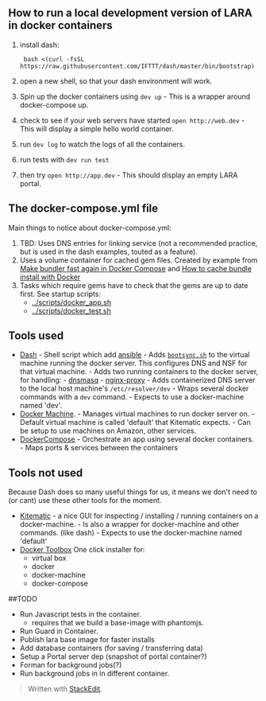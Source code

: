 
## How to run a local development version of LARA in docker containers

1. install dash:

		bash <(curl -fsSL https://raw.githubusercontent.com/IFTTT/dash/master/bin/bootstrap)


1. open a new shell, so that your dash environment will work.
1. Spin up the docker containers using `dev up` - This is a wrapper around docker-compose up.
1. check to see if your web servers have started `open http://web.dev` - This will display a simple hello world container.
2. run `dev log` to watch the logs of all the containers.
3. run tests with `dev run test`
4. then try `open http://app.dev` - This should display an empty LARA portal.

## The docker-compose.yml file

Main things to notice about docker-compose.yml:

1. TBD: Uses DNS entries for linking service (not a recommended practice, but is used in the dash examples, touted as a feature).
2. Uses a volume container for cached gem files. Created by example from [Make bundler fast again in Docker Compose](http://bradgessler.com/articles/docker-bundler/) and [How to cache bundle install with Docker](https://medium.com/@fbzga/how-to-cache-bundle-install-with-docker-7bed453a5800#.dft6jtbva)
3. Tasks which require gems have to check that the gems are up to date first. See startup scripts:
	- [../scripts/docker_app.sh](../scripts/docker_app.sh)
	- [../scripts/docker_test.sh](../scripts/docker_test.sh)

## Tools used

- [Dash](https://github.com/IFTTT/dash/)
	   - Shell script which add [ansible](http://www.ansible.com/)
       - Adds [`bootsync.sh`](https://github.com/IFTTT/dash/blob/master/docker/bootsync.sh) to the virtual machine running the docker server. This configures DNS and NSF for that virtual machine.
       - Adds two running containers to the docker server, for handling:
	       -  [dnsmasq](https://github.com/andyshinn/docker-dnsmasq)
	       - [nginx-proxy](https://github.com/jwilder/nginx-proxy)
       - Adds containerized DNS server to the local host machine's `/etc/resolver/dev`
       - Wraps several docker commands with a `dev` command.
       - Expects to use a docker-machine named 'dev'.
- [Docker Machine](https://docs.docker.com/machine/).
       - Manages virtual machines to run docker server on.
       - Default virtual machine is called 'default' that Kitematic expects.
       - Can be setup to use machines on Amazon, other services.
- [DockerCompose](https://docs.docker.com/compose/)
       - Orchestrate an app using several docker containers.
       - Maps ports & services between the containers

## Tools not used

Because Dash does so many useful things for us, it means we don't need to (or cant) use these other tools for the moment.

- [Kitematic](https://kitematic.com/)
       - a nice GUI for inspecting / installing / running containers on a docker-machine.
       - Is also a wrapper for docker-machine and other commands. (like dash)
       - Expects to use the docker-machine named 'default'
- [Docker Toolbox](https://www.docker.com/docker-toolbox) One click installer for:
	- virtual box
	- docker
	- docker-machine
	- docker-compose

##TODO
- Run Javascript tests in the container.
	- requires that we build a base-image with phantomjs.
- Run Guard in Container.
- Publish lara base image for faster installs
- Add database containers (for saving / transferring data)
- Setup a Portal server dep (snapshot of portal container?)
- Forman for background jobs(?)
- Run background jobs in in different container.

> Written with [StackEdit](https://stackedit.io/).

